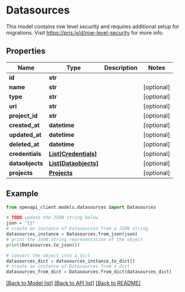 # Datasources

This model contains row level security and requires additional setup for migrations. Visit https://pris.ly/d/row-level-security for more info.     

## Properties

Name | Type | Description | Notes
------------ | ------------- | ------------- | -------------
**id** | **str** |  | 
**name** | **str** |  | [optional] 
**type** | **str** |  | [optional] 
**uri** | **str** |  | [optional] 
**project_id** | **str** |  | [optional] 
**created_at** | **datetime** |  | [optional] 
**updated_at** | **datetime** |  | [optional] 
**deleted_at** | **datetime** |  | [optional] 
**credentials** | [**List[Credentials]**](Credentials.md) |  | [optional] 
**dataobjects** | [**List[Dataobjects]**](Dataobjects.md) |  | [optional] 
**projects** | [**Projects**](Projects.md) |  | [optional] 

## Example

```python
from openapi_client.models.datasources import Datasources

# TODO update the JSON string below
json = "{}"
# create an instance of Datasources from a JSON string
datasources_instance = Datasources.from_json(json)
# print the JSON string representation of the object
print(Datasources.to_json())

# convert the object into a dict
datasources_dict = datasources_instance.to_dict()
# create an instance of Datasources from a dict
datasources_from_dict = Datasources.from_dict(datasources_dict)
```
[[Back to Model list]](../README.md#documentation-for-models) [[Back to API list]](../README.md#documentation-for-api-endpoints) [[Back to README]](../README.md)


